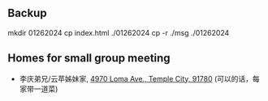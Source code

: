 ## Backup
mkdir 01262024
cp index.html ./01262024
cp -r ./msg ./01262024

## Homes for small group meeting 
- 李庆弟兄/云苹姊妹家, <a href="https://maps.app.goo.gl/8KkehPoADML4cGrJ9">4970 Loma Ave., Temple City, 91780</a> (可以的话，每家带一道菜)